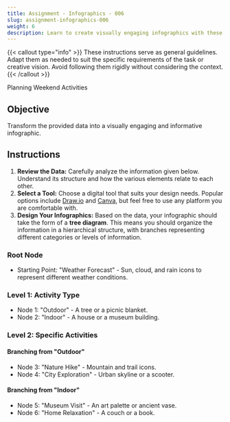```yaml
---
title: Assignment - Infographics - 006
slug: assignment-infographics-006
weight: 6
description: Learn to create visually engaging infographics with these practical ICT assignments designed to enhance creativity, critical thinking, and digital communication skills. Perfect for mastering infographic tools and presenting complex ideas effectively.
---
```


{{< callout type="info" >}}
These instructions serve as general guidelines. Adapt them as needed to suit the specific requirements of the task or creative vision. Avoid following them rigidly without considering the context.
{{< /callout >}}


Planning Weekend Activities

## Objective

Transform the provided data into a visually engaging and informative infographic.

## Instructions

1. **Review the Data:** Carefully analyze the information given below. Understand its structure and how the various elements relate to each other.
2. **Select a Tool:** Choose a digital tool that suits your design needs. Popular options include [Draw.io](https://app.diagrams.net/) and [Canva](https://www.canva.com/), but feel free to use any platform you are comfortable with.
3. **Design Your Infographics:** Based on the data, your infographic should take the form of a **tree diagram**. This means you should organize the information in a hierarchical structure, with branches representing different categories or levels of information.

### Root Node

- Starting Point: "Weather Forecast" - Sun, cloud, and rain icons to represent different weather conditions.

### Level 1: Activity Type

- Node 1: "Outdoor" - A tree or a picnic blanket.
- Node 2: "Indoor" - A house or a museum building.

### Level 2: Specific Activities

#### Branching from "Outdoor"

- Node 3: "Nature Hike" - Mountain and trail icons.
- Node 4: "City Exploration" - Urban skyline or a scooter.

#### Branching from "Indoor"

- Node 5: "Museum Visit" - An art palette or ancient vase.
- Node 6: "Home Relaxation" - A couch or a book.

